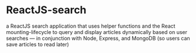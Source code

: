 # ReactJS-search
a ReactJS search application that uses helper functions and the React mounting-lifecycle to query and display articles dynamically based on user searches — in conjunction with Node, Express, and MongoDB (so users can save articles to read later)
